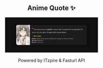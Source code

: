 <h2 align="center">Anime Quote ✨</h2>
<p align="center">
  <img src="quotes-img/2025-04-25_02-00-11.png" alt="Rio Futaba" width="300"/>
</p>

<p align="center">Powered by ITzpire & Fasturl API</p>
